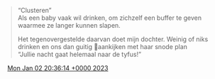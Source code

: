 > “Clusteren”   
> Als een baby vaak wil drinken, om zichzelf een buffer te geven waarmee ze langer kunnen slapen\.  
>   
> Het tegenovergestelde daarvan doet mijn dochter\. Weinig of niks drinken en ons dan guitig 🤗aankijken met haar snode plan   
> “Jullie nacht gaat helemaal naar de tyfus\!”

<img src="../../media/tweet.ico" width="12" /> [Mon Jan 02 20:36:14 +0000 2023](https://twitter.com/DromerDenker/status/1610012113069539329)